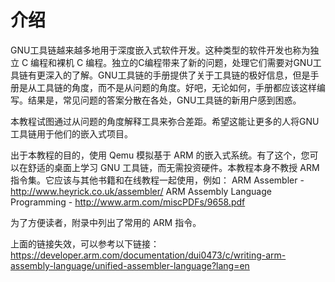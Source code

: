 # 介绍

GNU工具链越来越多地用于深度嵌入式软件开发。这种类型的软件开发也称为独立 C 编程和裸机 C 编程。独立的C编程带来了新的问题，处理它们需要对GNU工具链有更深入的了解。GNU工具链的手册提供了关于工具链的极好信息，但是手册是从工具链的角度，而不是从问题的角度。好吧，无论如何，手册都应该这样编写。结果是，常见问题的答案分散在各处，GNU工具链的新用户感到困惑。

本教程试图通过从问题的角度解释工具来弥合差距。希望这能让更多的人将GNU工具链用于他们的嵌入式项目。

出于本教程的目的，使用 Qemu 模拟基于 ARM 的嵌入式系统。有了这个，您可以在舒适的桌面上学习 GNU 工具链，而无需投资硬件。本教程本身不教授 ARM 指令集。它应该与其他书籍和在线教程一起使用，例如：
    ARM Assembler - http://www.heyrick.co.uk/assembler/
    ARM Assembly Language Programming - http://www.arm.com/miscPDFs/9658.pdf

为了方便读者，附录中列出了常用的 ARM 指令。

上面的链接失效，可以参考以下链接：
https://developer.arm.com/documentation/dui0473/c/writing-arm-assembly-language/unified-assembler-language?lang=en

